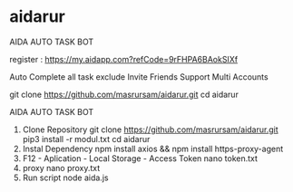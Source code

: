 # aidarur

AIDA AUTO TASK BOT

register :
https://my.aidapp.com?refCode=9rFHPA6BAokSIXf

Auto Complete all task exclude Invite Friends
Support Multi Accounts

git clone https://github.com/masrursam/aidarur.git
cd aidarur

AIDA AUTO TASK BOT
1. Clone Repository
git clone https://github.com/masrursam/aidarur.git
pip3 install -r modul.txt
cd aidarur
4. Instal Dependency
npm install axios && npm install https-proxy-agent
5. F12 - Aplication - Local Storage - Access Token
nano token.txt
6. proxy
nano proxy.txt
7. Run script
node aida.js
